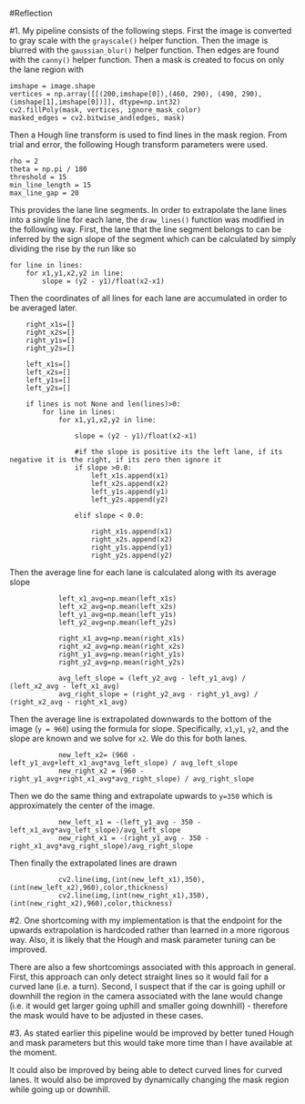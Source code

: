 #Reflection

#1.
My pipeline consists of the following steps.  First the image is converted to gray scale with the `grayscale()` helper function.  Then the image is blurred with the `gaussian_blur()` helper function.  Then edges are found with the `canny()` helper function.  Then a mask is created to focus on only the lane region with 

```
imshape = image.shape
vertices = np.array([[(200,imshape[0]),(460, 290), (490, 290), (imshape[1],imshape[0])]], dtype=np.int32)
cv2.fillPoly(mask, vertices, ignore_mask_color)
masked_edges = cv2.bitwise_and(edges, mask)
```
Then a Hough line transform is used to find lines in the mask region.  From trial and error, the following Hough transform parameters were used.

```
rho = 2
theta = np.pi / 180
threshold = 15
min_line_length = 15
max_line_gap = 20
```

This provides the lane line segments.  In order to extrapolate the lane lines into a single line for each lane, the `draw_lines()` function was modified in the following way.  First, the lane that the line segment belongs to can be inferred by the sign slope of the segment which can be calculated by simply dividing the rise by the run like so

```
for line in lines:
	for x1,y1,x2,y2 in line:
    	slope = (y2 - y1)/float(x2-x1)
```

Then the coordinates of all lines for each lane are accumulated in order to be averaged later.
```
    right_x1s=[]
    right_x2s=[]
    right_y1s=[]
    right_y2s=[]
    
    left_x1s=[]
    left_x2s=[]
    left_y1s=[]
    left_y2s=[]
    
    if lines is not None and len(lines)>0:
        for line in lines:
            for x1,y1,x2,y2 in line:
            
                slope = (y2 - y1)/float(x2-x1)
           
                #if the slope is positive its the left lane, if its negative it is the right, if its zero then ignore it
                if slope >0.0:
                    left_x1s.append(x1)
                    left_x2s.append(x2)
                    left_y1s.append(y1)
                    left_y2s.append(y2)
                
                elif slope < 0.0:
                
                    right_x1s.append(x1)
                    right_x2s.append(x2)
                    right_y1s.append(y1)
                    right_y2s.append(y2)  
```
Then the average line for each lane is calculated along with its average slope

```
            left_x1_avg=np.mean(left_x1s)
            left_x2_avg=np.mean(left_x2s)
            left_y1_avg=np.mean(left_y1s)
            left_y2_avg=np.mean(left_y2s)
    
            right_x1_avg=np.mean(right_x1s)
            right_x2_avg=np.mean(right_x2s)
            right_y1_avg=np.mean(right_y1s)
            right_y2_avg=np.mean(right_y2s)

            avg_left_slope = (left_y2_avg - left_y1_avg) / (left_x2_avg - left_x1_avg)
            avg_right_slope = (right_y2_avg - right_y1_avg) / (right_x2_avg - right_x1_avg)
```
Then the average line is extrapolated downwards to the bottom of the image (`y = 960`) using the formula for slope.  Specifically, `x1`,`y1`, `y2`, and the slope are known and we solve for `x2`.  We do this for both lanes.
```
            new_left_x2= (960 - left_y1_avg+left_x1_avg*avg_left_slope) / avg_left_slope
            new_right_x2 = (960 - right_y1_avg+right_x1_avg*avg_right_slope) / avg_right_slope
```
Then we do the same thing and extrapolate upwards to `y=350` which is approximately the center of the image.
```
            new_left_x1 = -(left_y1_avg - 350 - left_x1_avg*avg_left_slope)/avg_left_slope
            new_right_x1 = -(right_y1_avg - 350 - right_x1_avg*avg_right_slope)/avg_right_slope
```

Then finally the extrapolated lines are drawn
```
            cv2.line(img,(int(new_left_x1),350),(int(new_left_x2),960),color,thickness)
            cv2.line(img,(int(new_right_x1),350),(int(new_right_x2),960),color,thickness)
```

#2.
One shortcoming with my implementation is that the endpoint for the upwards extrapolation is hardcoded rather than learned in a more rigorous way. Also, it is likely that the Hough and mask parameter tuning can be improved.

There are also a few shortcomings associated with this approach in general.  First, this approach can only detect straight lines so it would fail for a curved lane (i.e. a turn).  Second, I suspect that if the car is going uphill or downhill the region in the camera associated with the lane would change (i.e. it would get larger going uphill and smaller going downhill) - therefore the mask would have to be adjusted in these cases.

#3.
As stated earlier this pipeline would be improved by better tuned Hough and mask parameters but this would take more time than I have available at the moment.  

It could also be improved by being able to detect curved lines for curved lanes.  It would also be improved by dynamically changing the mask region while going up or downhill.


